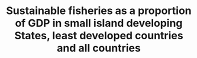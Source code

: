 ---
comments_and_limitations: Researching data source (Kali Kong, July 2018)
data_non_statistical: true
goal_meta_link: http://unstats.un.org/sdgs/files/metadata-compilation/Metadata-Goal-14.pdf
graph: null
graph_title: Sustainable fisheries as a proportion of GDP in small island developing
  States, least developed countries and all countries
graph_type: null
has_metadata: false
indicator: 14.7.1
indicator_name: Sustainable fisheries as a proportion of GDP in small island developing
  States, least developed countries and all countries
indicator_sort_order: 14-07-01
indicator_variable: null
layout: indicator
national_geographical_coverage: United States
permalink: /14-7-1/
published: true
reporting_status: notstarted
sdg_goal: 14
source_active_1: true
source_notes_1: null
source_title_1: null
target: By 2030, increase the economic benefits to small island developing States
  and least developed countries from the sustainable use of marine resources, including
  through sustainable management of fisheries, aquaculture and tourism.
target_id: '14.7'
title: Sustainable fisheries as a proportion of GDP in small island developing States,
  least developed countries and all countries
un_custodial_agency: FAO, UNEP-WCMC
un_designated_tier: '3'
variable_description: null
variable_notes: null
---